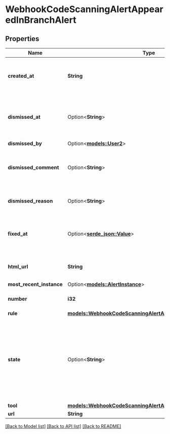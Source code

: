 # WebhookCodeScanningAlertAppearedInBranchAlert

## Properties

Name | Type | Description | Notes
------------ | ------------- | ------------- | -------------
**created_at** | **String** | The time that the alert was created in ISO 8601 format: `YYYY-MM-DDTHH:MM:SSZ.` | 
**dismissed_at** | Option<**String**> | The time that the alert was dismissed in ISO 8601 format: `YYYY-MM-DDTHH:MM:SSZ`. | 
**dismissed_by** | Option<[**models::User2**](User_2.md)> |  | 
**dismissed_comment** | Option<**String**> | The dismissal comment associated with the dismissal of the alert. | [optional]
**dismissed_reason** | Option<**String**> | The reason for dismissing or closing the alert. | 
**fixed_at** | Option<[**serde_json::Value**](.md)> | The time that the alert was fixed in ISO 8601 format: `YYYY-MM-DDTHH:MM:SSZ`. | [optional]
**html_url** | **String** | The GitHub URL of the alert resource. | 
**most_recent_instance** | Option<[**models::AlertInstance**](Alert_Instance.md)> |  | [optional]
**number** | **i32** | The code scanning alert number. | 
**rule** | [**models::WebhookCodeScanningAlertAppearedInBranchAlertRule**](webhook_code_scanning_alert_appeared_in_branch_alert_rule.md) |  | 
**state** | Option<**String**> | State of a code scanning alert. Events for alerts found outside the default branch will return a `null` value until they are dismissed or fixed. | 
**tool** | [**models::WebhookCodeScanningAlertAppearedInBranchAlertTool**](webhook_code_scanning_alert_appeared_in_branch_alert_tool.md) |  | 
**url** | **String** |  | 

[[Back to Model list]](../README.md#documentation-for-models) [[Back to API list]](../README.md#documentation-for-api-endpoints) [[Back to README]](../README.md)


